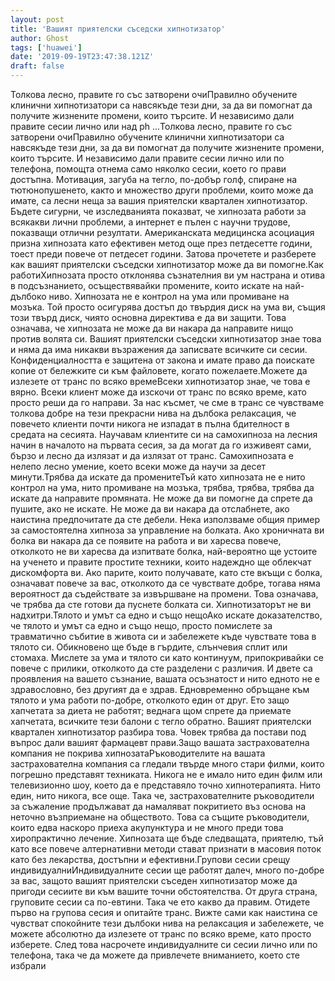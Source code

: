 ```yaml
---
layout: post
title: 'Вашият приятелски съседски хипнотизатор'
author: Ghost
tags: ['huawei']
date: '2019-09-19T23:47:38.121Z'
draft: false
---
```


Толкова лесно, правите го със затворени очиПравилно обучените клинични хипнотизатори са навсякъде тези дни, за да ви помогнат да получите жизнените промени, които търсите. И независимо дали правите сесии лично или над ph ...Толкова лесно, правите го със затворени очиПравилно обучените клинични хипнотизатори са навсякъде тези дни, за да ви помогнат да получите жизнените промени, които търсите. И независимо дали правите сесии лично или по телефона, помощта отнема само няколко сесии, което го прави достъпна. Мотивация, загуба на тегло, по-добър голф, спиране на тютюнопушенето, както и множество други проблеми, които може да имате, са лесни неща за вашия приятелски квартален хипнотизатор. Бъдете сигурни, че изследванията показват, че хипнозата работи за всякакви лични проблеми, а интернет е пълен с научни трудове, показващи отлични резултати. Американската медицинска асоциация призна хипнозата като ефективен метод още през петдесетте години, тоест преди повече от петдесет години. Затова прочетете и разберете как вашият приятелски съседски хипнотизатор може да ви помогне.Как работиХипнозата просто отклонява съзнателния ви ум настрана и отива в подсъзнанието, осъществявайки промените, които искате на най-дълбоко ниво. Хипнозата не е контрол на ума или промиване на мозъка. Той просто осигурява достъп до твърдия диск на ума ви, същия този твърд диск, чиято основна директива е да ви защити. Това означава, че хипнозата не може да ви накара да направите нищо против волята си. Вашият приятелски съседски хипнотизатор знае това и няма да има никакви възражения да записвате всичките си сесии. Конфиденциалността е защитена от закона и имате право да поискате копие от бележките си към файловете, когато пожелаете.Можете да излезете от транс по всяко времеВсеки хипнотизатор знае, че това е вярно. Всеки клиент може да изскочи от транс по всяко време, като просто реши да го направи. За нас късмет, че сме в транс се чувстваме толкова добре на тези прекрасни нива на дълбока релаксация, че повечето клиенти почти никога не изпадат в пълна бдителност в средата на сесията. Научавам клиентите си на самохипноза на лесния начин в началото на първата сесия, за да могат да го изживеят сами, бързо и лесно да излязат и да излязат от транс. Самохипнозата е нелепо лесно умение, което всеки може да научи за десет минути.Трябва да искате да променитеТъй като хипнозата не е нито контрол на ума, нито промиване на мозъка, трябва, трябва, трябва да искате да направите промяната. Не може да ви помогне да спрете да пушите, ако не искате. Не може да ви накара да отслабнете, ако наистина предпочитате да сте дебели. Нека използваме общия пример за самостоятелна хипноза за управление на болката. Ако хроничната ви болка ви накара да се появите на работа и ви харесва повече, отколкото не ви харесва да изпитвате болка, най-вероятно ще устоите на ученето и правите простите техники, които надеждно ще облекчат дискомфорта ви. Ако парите, които получавате, като сте вкъщи с болка, означават повече за вас, отколкото да се чувствате добре, тогава няма вероятност да съдействате за извършване на промени. Това означава, че трябва да сте готови да пуснете болката си. Хипнотизаторът не ви надхитри.Тялото и умът са едно и също нещоАко искате доказателство, че тялото и умът са едно и също нещо, просто помислете за травматично събитие в живота си и забележете къде чувствате това в тялото си. Обикновено ще бъде в гърдите, слънчевия сплит или стомаха. Мислете за ума и тялото си като континуум, припокривайки се повече с прилики, отколкото да сте разделени с различия. И двете са проявления на вашето съзнание, вашата осъзнатост и нито едното не е здравословно, без другият да е здрав. Едновременно обръщане към тялото и ума работи по-добре, отколкото един от друг. Ето защо хапчетата за диета не работят; веднага щом спрете да приемате хапчетата, всичките тези балони с тегло обратно. Вашият приятелски квартален хипнотизатор разбира това. Човек трябва да постави под въпрос дали вашият фармацевт прави.Защо вашата застрахователна компания не покрива хипнозатаРъководителите на вашата застрахователна компания са гледали твърде много стари филми, които погрешно представят техниката. Никога не е имало нито един филм или телевизионно шоу, което да е представяло точно хипнотерапията. Нито един, нито никога, все още. Така че, застрахователните ръководители за съжаление продължават да намаляват покритието въз основа на неточно възприемане на обществото. Това са същите ръководители, които едва наскоро приеха акупунктура и не много преди това хиропрактично лечение. Хипнозата ще бъде следващата, приятелю, тъй като все повече алтернативни методи стават признати в масовия поток като без лекарства, достъпни и ефективни.Групови сесии срещу индивидуалниИндивидуалните сесии ще работят далеч, много по-добре за вас, защото вашият приятелски съседен хипнотизатор може да пригоди сесиите ви към вашите точни обстоятелства. От друга страна, груповите сесии са по-евтини. Така че ето какво да правим. Отидете първо на групова сесия и опитайте транс. Вижте сами как наистина се чувстват спокойните тези дълбоки нива на релаксация и забележете, че можете абсолютно да излезете от транс по всяко време, като просто изберете. След това насрочете индивидуалните си сесии лично или по телефона, така че да можете да привлечете вниманието, което сте избрали
